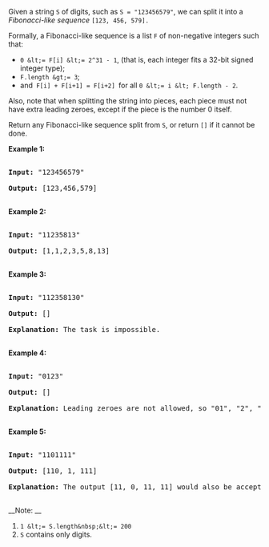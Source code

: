 Given a string `` S ``&nbsp;of digits, such as `` S = "123456579" ``, we can split it into a _Fibonacci-like sequence_&nbsp;`` [123, 456, 579]. ``

Formally, a Fibonacci-like sequence is a list&nbsp;`` F `` of non-negative integers such that:

*   `` 0 &lt;= F[i] &lt;= 2^31 - 1 ``, (that is,&nbsp;each integer fits a 32-bit signed integer type);
*   `` F.length &gt;= 3 ``;
*   and``  F[i] + F[i+1] = F[i+2]  ``for all `` 0 &lt;= i &lt; F.length - 2 ``.

Also, note that when splitting the string into pieces, each piece must not have extra leading zeroes, except if the piece is the number 0 itself.

Return any Fibonacci-like sequence split from `` S ``, or return `` [] `` if it cannot be done.

__Example 1:__

<pre>
<strong>Input: </strong>"123456579"
<strong>Output: </strong>[123,456,579]
</pre>

__Example 2:__

<pre>
<strong>Input: </strong>"11235813"
<strong>Output: </strong>[1,1,2,3,5,8,13]
</pre>

__Example 3:__

<pre>
<strong>Input: </strong>"112358130"
<strong>Output: </strong>[]
<strong>Explanation: </strong>The task is impossible.
</pre>

__Example 4:__

<pre>
<strong>Input: </strong>"0123"
<strong>Output: </strong>[]
<strong>Explanation: </strong>Leading zeroes are not allowed, so "01", "2", "3" is not valid.
</pre>

__Example 5:__

<pre>
<strong>Input: </strong>"1101111"
<strong>Output: </strong>[110, 1, 111]
<strong>Explanation: </strong>The output [11, 0, 11, 11] would also be accepted.
</pre>

__Note: __

1.   `` 1 &lt;= S.length&nbsp;&lt;= 200 ``
2.   `` S `` contains only digits.
